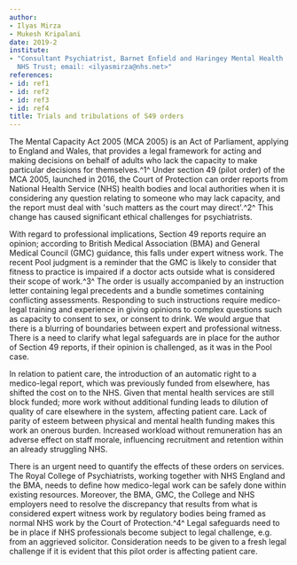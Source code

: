 ```yaml
---
author:
- Ilyas Mirza
- Mukesh Kripalani
date: 2019-2
institute:
- "Consultant Psychiatrist, Barnet Enfield and Haringey Mental Health
  NHS Trust; email: <ilyasmirza@nhs.net>"
references:
- id: ref1
- id: ref2
- id: ref3
- id: ref4
title: Trials and tribulations of S49 orders
---
```


The Mental Capacity Act 2005 (MCA 2005) is an Act of Parliament,
applying to England and Wales, that provides a legal framework for
acting and making decisions on behalf of adults who lack the capacity to
make particular decisions for themselves.^1^ Under section 49 (pilot
order) of the MCA 2005, launched in 2016, the Court of Protection can
order reports from National Health Service (NHS) health bodies and local
authorities when it is considering any question relating to someone who
may lack capacity, and the report must deal with 'such matters as the
court may direct'.^2^ This change has caused significant ethical
challenges for psychiatrists.

With regard to professional implications, Section 49 reports require an
opinion; according to British Medical Association (BMA) and General
Medical Council (GMC) guidance, this falls under expert witness work.
The recent Pool judgment is a reminder that the GMC is likely to
consider that fitness to practice is impaired if a doctor acts outside
what is considered their scope of work.^3^ The order is usually
accompanied by an instruction letter containing legal precedents and a
bundle sometimes containing conflicting assessments. Responding to such
instructions require medico-legal training and experience in giving
opinions to complex questions such as capacity to consent to sex, or
consent to drink. We would argue that there is a blurring of boundaries
between expert and professional witness. There is a need to clarify what
legal safeguards are in place for the author of Section 49 reports, if
their opinion is challenged, as it was in the Pool case.

In relation to patient care, the introduction of an automatic right to a
medico-legal report, which was previously funded from elsewhere, has
shifted the cost on to the NHS. Given that mental health services are
still block funded; more work without additional funding leads to
dilution of quality of care elsewhere in the system, affecting patient
care. Lack of parity of esteem between physical and mental health
funding makes this work an onerous burden. Increased workload without
remuneration has an adverse effect on staff morale, influencing
recruitment and retention within an already struggling NHS.

There is an urgent need to quantify the effects of these orders on
services. The Royal College of Psychiatrists, working together with NHS
England and the BMA, needs to define how medico-legal work can be safely
done within existing resources. Moreover, the BMA, GMC, the College and
NHS employers need to resolve the discrepancy that results from what is
considered expert witness work by regulatory bodies being framed as
normal NHS work by the Court of Protection.^4^ Legal safeguards need to
be in place if NHS professionals become subject to legal challenge, e.g.
from an aggrieved solicitor. Consideration needs to be given to a fresh
legal challenge if it is evident that this pilot order is affecting
patient care.
